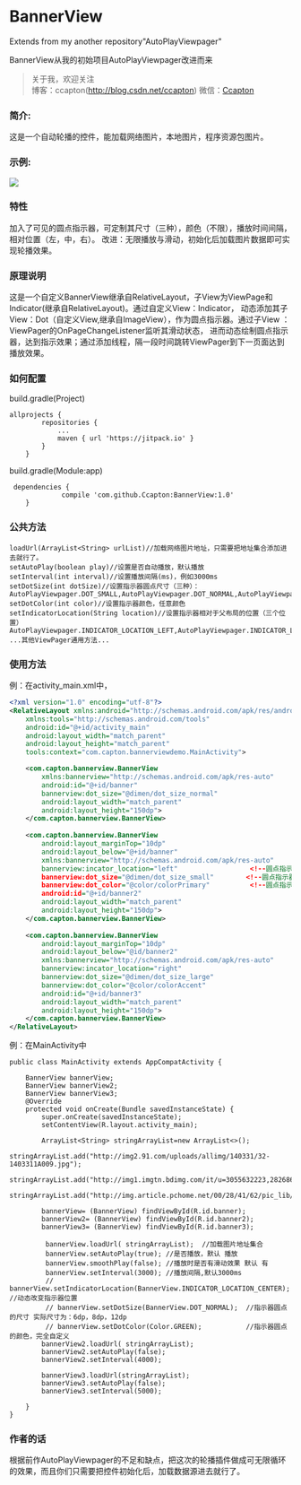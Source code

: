 # BannerView
Extends from my another repository"AutoPlayViewpager"

BannerView从我的初始项目AutoPlayViewpager改进而来

> 关于我，欢迎关注  
  博客：ccapton(http://blog.csdn.net/ccapton) 微信：[Ccapton]()   
 
### 简介: 

这是一个自动轮播的控件，能加载网络图片，本地图片，程序资源包图片。


### 示例:  

![](https://raw.githubusercontent.com/Ccapton/AutoPlayViewpager/master/vp.gif) 



### 特性 
加入了可见的圆点指示器，可定制其尺寸（三种），颜色（不限），播放时间间隔，相对位置（左，中，右）。
改进：无限播放与滑动，初始化后加载图片数据即可实现轮播效果。
### 原理说明

这是一个自定义BannerView继承自RelativeLayout，子View为ViewPage和Indicator(继承自RelativeLayout)。通过自定义View：Indicator，
动态添加其子View：Dot（自定义View,继承自ImageView），作为圆点指示器。通过子View ：ViewPager的OnPageChangeListener监听其滑动状态，
进而动态绘制圆点指示器，达到指示效果；通过添加线程，隔一段时间跳转ViewPager到下一页面达到播放效果。
### 如何配置
build.gradle(Project)
``` code
allprojects {
		repositories {
			...
			maven { url 'https://jitpack.io' }
		}
	}
```
build.gradle(Module:app)
``` code
 dependencies {
	         compile 'com.github.Ccapton:BannerView:1.0'
	}
```

### 公共方法

``` code
loadUrl(ArrayList<String> urlList)//加载网络图片地址，只需要把地址集合添加进去就行了。
setAutoPlay(boolean play)//设置是否自动播放，默认播放
setInterval(int interval)//设置播放间隔(ms)，例如3000ms
setDotSize(int dotSize)//设置指示器圆点尺寸（三种）：AutoPlayViewpager.DOT_SMALL,AutoPlayViewpager.DOT_NORMAL,AutoPlayViewpager.DOT_LARGE
setDotColor(int color)//设置指示器颜色，任意颜色
setIndicatorLocation(String location)//设置指示器相对于父布局的位置（三个位置）AutoPlayViewpager.INDICATOR_LOCATION_LEFT,AutoPlayViewpager.INDICATOR_LOCATION_CENTER,AutoPlayViewpager.INDICATOR_LOCATION_RIGHT
...其他ViewPager通用方法...
```
### 使用方法

例：在activity_main.xml中，
``` xml
<?xml version="1.0" encoding="utf-8"?>
<RelativeLayout xmlns:android="http://schemas.android.com/apk/res/android"
    xmlns:tools="http://schemas.android.com/tools"
    android:id="@+id/activity_main"
    android:layout_width="match_parent"
    android:layout_height="match_parent"
    tools:context="com.capton.bannerviewdemo.MainActivity">

    <com.capton.bannerview.BannerView
        xmlns:bannerview="http://schemas.android.com/apk/res-auto"
        android:id="@+id/banner"
        bannerview:dot_size="@dimen/dot_size_normal"
        android:layout_width="match_parent"
        android:layout_height="150dp">
    </com.capton.bannerview.BannerView>
    
    <com.capton.bannerview.BannerView
        android:layout_marginTop="10dp"
        android:layout_below="@+id/banner"
        xmlns:bannerview="http://schemas.android.com/apk/res-auto"
        bannerview:incator_location="left"                  <!--圆点指示器位置：左（下）边-->
        bannerview:dot_size="@dimen/dot_size_small"        <!--圆点指示器尺寸：小-->
        bannerview:dot_color="@color/colorPrimary"          <!--圆点指示器颜色：可自定义-->
        android:id="@+id/banner2"            
        android:layout_width="match_parent"
        android:layout_height="150dp">
    </com.capton.bannerview.BannerView>
    
    <com.capton.bannerview.BannerView
        android:layout_marginTop="10dp"
        android:layout_below="@id/banner2"
        xmlns:bannerview="http://schemas.android.com/apk/res-auto"
        bannerview:incator_location="right"
        bannerview:dot_size="@dimen/dot_size_large"
        bannerview:dot_color="@color/colorAccent"
        android:id="@+id/banner3"
        android:layout_width="match_parent"
        android:layout_height="150dp">
    </com.capton.bannerview.BannerView>
</RelativeLayout>
```

例：在MainActivity中
``` code
public class MainActivity extends AppCompatActivity {

    BannerView bannerView;
    BannerView bannerView2;
    BannerView bannerView3;
    @Override
    protected void onCreate(Bundle savedInstanceState) {
        super.onCreate(savedInstanceState);
        setContentView(R.layout.activity_main);

        ArrayList<String> stringArrayList=new ArrayList<>();
         stringArrayList.add("http://img2.91.com/uploads/allimg/140331/32-1403311A009.jpg");
         stringArrayList.add("http://img1.imgtn.bdimg.com/it/u=3055632223,2826867768&fm=214&gp=0.jpg");
        stringArrayList.add("http://img.article.pchome.net/00/28/41/62/pic_lib/wm/hlfjkpbz_17.jpg");

        bannerView= (BannerView) findViewById(R.id.banner);
        bannerView2= (BannerView) findViewById(R.id.banner2);
        bannerView3= (BannerView) findViewById(R.id.banner3);

         bannerView.loadUrl( stringArrayList);  //加载图片地址集合
         bannerView.setAutoPlay(true); //是否播放，默认 播放
         bannerView.smoothPlay(false); //播放时是否有滑动效果 默认 有
         bannerView.setInterval(3000); //播放间隔,默认3000ms
         // bannerView.setIndicatorLocation(BannerView.INDICATOR_LOCATION_CENTER); //动态改变指示器位置
         // bannerView.setDotSize(BannerView.DOT_NORMAL);  //指示器圆点的尺寸 实际尺寸为：6dp，8dp，12dp
         // bannerView.setDotColor(Color.GREEN);           //指示器圆点的颜色，完全自定义
        bannerView2.loadUrl( stringArrayList);
        bannerView2.setAutoPlay(false);
        bannerView2.setInterval(4000);

        bannerView3.loadUrl(stringArrayList);
        bannerView3.setAutoPlay(false);
        bannerView3.setInterval(5000);

    }
}
```  
### 作者的话
 根据前作AutoPlayViewpager的不足和缺点，把这次的轮播插件做成可无限循环的效果，而且你们只需要把控件初始化后，加载数据源进去就行了。
 

